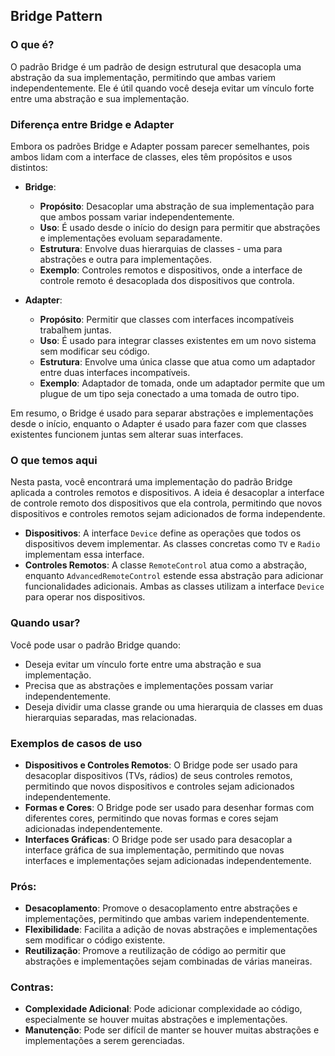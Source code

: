 ## Bridge Pattern

### O que é?
O padrão Bridge é um padrão de design estrutural que desacopla uma abstração da sua implementação, permitindo que ambas variem independentemente. Ele é útil quando você deseja evitar um vínculo forte entre uma abstração e sua implementação.

### Diferença entre Bridge e Adapter

Embora os padrões Bridge e Adapter possam parecer semelhantes, pois ambos lidam com a interface de classes, eles têm propósitos e usos distintos:

- **Bridge**:
    - **Propósito**: Desacoplar uma abstração de sua implementação para que ambos possam variar independentemente.
    - **Uso**: É usado desde o início do design para permitir que abstrações e implementações evoluam separadamente.
    - **Estrutura**: Envolve duas hierarquias de classes - uma para abstrações e outra para implementações.
    - **Exemplo**: Controles remotos e dispositivos, onde a interface de controle remoto é desacoplada dos dispositivos que controla.

- **Adapter**:
    - **Propósito**: Permitir que classes com interfaces incompatíveis trabalhem juntas.
    - **Uso**: É usado para integrar classes existentes em um novo sistema sem modificar seu código.
    - **Estrutura**: Envolve uma única classe que atua como um adaptador entre duas interfaces incompatíveis.
    - **Exemplo**: Adaptador de tomada, onde um adaptador permite que um plugue de um tipo seja conectado a uma tomada de outro tipo.

Em resumo, o Bridge é usado para separar abstrações e implementações desde o início, enquanto o Adapter é usado para fazer com que classes existentes funcionem juntas sem alterar suas interfaces.

### O que temos aqui
Nesta pasta, você encontrará uma implementação do padrão Bridge aplicada a controles remotos e dispositivos. A ideia é desacoplar a interface de controle remoto dos dispositivos que ela controla, permitindo que novos dispositivos e controles remotos sejam adicionados de forma independente.

- **Dispositivos**: A interface `Device` define as operações que todos os dispositivos devem implementar. As classes concretas como `TV` e `Radio` implementam essa interface.
- **Controles Remotos**: A classe `RemoteControl` atua como a abstração, enquanto `AdvancedRemoteControl` estende essa abstração para adicionar funcionalidades adicionais. Ambas as classes utilizam a interface `Device` para operar nos dispositivos.

### Quando usar?
Você pode usar o padrão Bridge quando:
- Deseja evitar um vínculo forte entre uma abstração e sua implementação.
- Precisa que as abstrações e implementações possam variar independentemente.
- Deseja dividir uma classe grande ou uma hierarquia de classes em duas hierarquias separadas, mas relacionadas.

### Exemplos de casos de uso
- **Dispositivos e Controles Remotos**: O Bridge pode ser usado para desacoplar dispositivos (TVs, rádios) de seus controles remotos, permitindo que novos dispositivos e controles sejam adicionados independentemente.
- **Formas e Cores**: O Bridge pode ser usado para desenhar formas com diferentes cores, permitindo que novas formas e cores sejam adicionadas independentemente.
- **Interfaces Gráficas**: O Bridge pode ser usado para desacoplar a interface gráfica de sua implementação, permitindo que novas interfaces e implementações sejam adicionadas independentemente.

### Prós:
- **Desacoplamento**: Promove o desacoplamento entre abstrações e implementações, permitindo que ambas variem independentemente.
- **Flexibilidade**: Facilita a adição de novas abstrações e implementações sem modificar o código existente.
- **Reutilização**: Promove a reutilização de código ao permitir que abstrações e implementações sejam combinadas de várias maneiras.

### Contras:
- **Complexidade Adicional**: Pode adicionar complexidade ao código, especialmente se houver muitas abstrações e implementações.
- **Manutenção**: Pode ser difícil de manter se houver muitas abstrações e implementações a serem gerenciadas.
